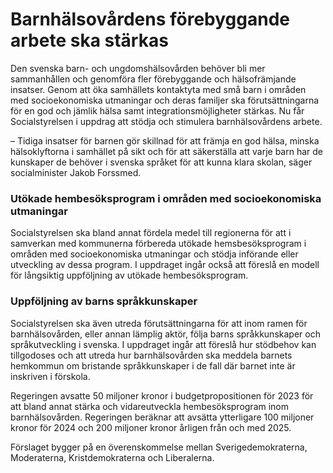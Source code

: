 # Barnhälsovårdens förebyggande arbete ska stärkas

Den svenska barn\- och ungdomshälsovården behöver bli mer sammanhållen och genomföra fler förebyggande och hälsofrämjande insatser. Genom att öka samhällets kontaktyta med små barn i områden med socioekonomiska utmaningar och deras familjer ska förutsättningarna för en god och jämlik hälsa samt integrationsmöjligheter stärkas. Nu får Socialstyrelsen i uppdrag att stödja och stimulera barnhälsovårdens arbete.

– Tidiga insatser för barnen gör skillnad för att främja en god hälsa, minska hälsoklyftorna i samhället på sikt och för att säkerställa att varje barn har de kunskaper de behöver i svenska språket för att kunna klara skolan, säger socialminister Jakob Forssmed.

### Utökade hembesöksprogram i områden med socioekonomiska utmaningar

Socialstyrelsen ska bland annat fördela medel till regionerna för att i samverkan med kommunerna förbereda utökade hemsbesöksprogram i områden med socioekonomiska utmaningar och stödja införande eller utveckling av dessa program. I uppdraget ingår också att föreslå en modell för långsiktig uppföljning av utökade hembesöksprogram.

### Uppföljning av barns språkkunskaper

Socialstyrelsen ska även utreda förutsättningarna för att inom ramen för barnhälsovården, eller annan lämplig aktör, följa barns språkkunskaper och språkutveckling i svenska. I uppdraget ingår att föreslå hur stödbehov kan tillgodoses och att utreda hur barnhälsovården ska meddela barnets hemkommun om bristande språkkunskaper i de fall där barnet inte är inskriven i förskola.

Regeringen avsatte 50 miljoner kronor i budgetpropositionen för 2023 för att bland annat stärka och vidareutveckla hembesöksprogram inom barnhälsovården. Regeringen beräknar att avsätta ytterligare 100 miljoner kronor för 2024 och 200 miljoner kronor årligen från och med 2025\.

Förslaget bygger på en överenskommelse mellan Sverigedemokraterna, Moderaterna, Kristdemokraterna och Liberalerna.
